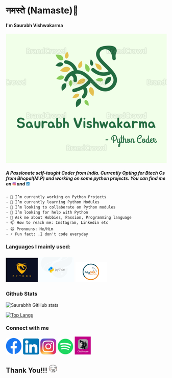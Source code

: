<h1>नमस्ते (Namaste)👋 </h1>
<h4>I'm Saurabh Vishwakarma</h4>
<img src=Images/Main.png />
<h5>A Passionate self-taught Coder from India. Currently Opting for Btech Cs from Bhopal(M.P) and working on some python projects. You can find me on 
<a href="https://www.instagram.com/_saurabh_030"><img width=10 src=Images/Instagram.jpeg /></a> and <a href="https://www.linkedin.com/in/saurabh-vishwakarma-8351371ab">
<img width=10 src=Images/Linkedin.png/> </a></h5>

```
- 🔭 I’m currently working on Python Projects
- 🌱 I’m currently learning Python Modules
- 👯 I’m looking to collaborate on Python modules
- 🤔 I’m looking for help with Python
- 💬 Ask me about Hobbies, Passion, Programming language
- 📫 How to reach me: Instagram, Linkedin etc
- 😄 Pronouns: He/Him
- ⚡ Fun fact: .I don't code everyday
```

<h3>Languages I mainly used:<h3/>
<img margin-left: auto;
margin-right: auto; width=100; src=Images/Pythonmain.jpg />
<img width=110 src=Images/Python1.png />
<img width=100 src=Images/Mysql.png />
<h3>
<h3>Github Stats</h3>

![Saurabhh GitHub stats](https://github-readme-stats.vercel.app/api?username=Saurabh-Vishwakarm&show_icons=true&theme=dracula)

[![Top Langs](https://github-readme-stats.vercel.app/api/top-langs/?username=Saurabh-Vishwakarm&layout=compact&langs_count=5&theme=dracula)](https://github.com/anuraghazra/github-readme-stats)

<h3>Connect with me </h3>
<img width=50 src=Images/Facebook.png
 />
 
<img width=50 src=Images/Linkedin.png />

<img width=50 src=Images/Instagram.jpeg />

<img width=50 src=Images/Spotify.png />

<img width=50 src=Images/Clubhouse.jpeg />

<h2>Thank You!!! <img width=25 src=Images/emoji.png /></h2>